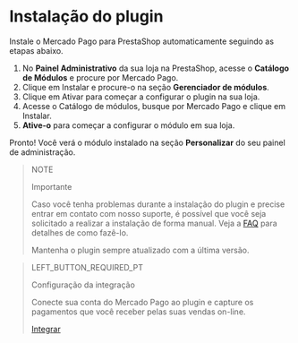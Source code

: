 # Instalação do plugin

Instale o Mercado Pago para PrestaShop automaticamente seguindo as etapas abaixo.

1. No **Painel Administrativo** da sua loja na PrestaShop, acesse o **Catálogo de Módulos** e procure por Mercado Pago.
2. Clique em Instalar e procure-o na seção **Gerenciador de módulos**.
3. Clique em Ativar para começar a configurar o plugin na sua loja.
4. Acesse o Catálogo de módulos, busque por Mercado Pago e clique em Instalar.
5. **Ative-o** para começar a configurar o módulo em sua loja.

Pronto! Você verá o módulo instalado na seção **Personalizar** do seu painel de administração.

> NOTE
>
> Importante
>
> Caso você tenha problemas durante a instalação do plugin e precise entrar em contato com nosso suporte, é possível que você seja solicitado a realizar a instalação de forma manual. Veja a [FAQ](https://www.mercadopago[FAKER][URL][DOMAIN]/developers/pt/guides/plugins/prestashop/faq) para detalhes de como fazê-lo.
>
> Mantenha o plugin sempre atualizado com a última versão.

<span></span>

> LEFT_BUTTON_REQUIRED_PT
>
> Configuração da integração
>
> Conecte sua conta do Mercado Pago ao plugin e capture os pagamentos que você receber pelas suas vendas on-line.
>
> [Integrar](https://www.mercadopago[FAKER][URL][DOMAIN]/developers/pt/guides/plugins/prestashop/integration)